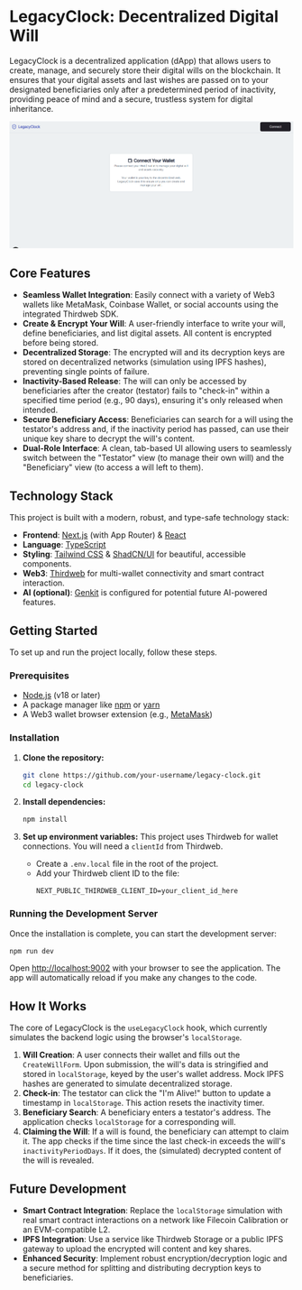 # LegacyClock: Decentralized Digital Will

LegacyClock is a decentralized application (dApp) that allows users to create, manage, and securely store their digital wills on the blockchain. It ensures that your digital assets and last wishes are passed on to your designated beneficiaries only after a predetermined period of inactivity, providing peace of mind and a secure, trustless system for digital inheritance.

![LegacyClock Screenshot](https://github.com/kodkenyalang/LegacyCLock/blob/main/LegacyClock.png)

## Core Features

*   **Seamless Wallet Integration**: Easily connect with a variety of Web3 wallets like MetaMask, Coinbase Wallet, or social accounts using the integrated Thirdweb SDK.
*   **Create & Encrypt Your Will**: A user-friendly interface to write your will, define beneficiaries, and list digital assets. All content is encrypted before being stored.
*   **Decentralized Storage**: The encrypted will and its decryption keys are stored on decentralized networks (simulation using IPFS hashes), preventing single points of failure.
*   **Inactivity-Based Release**: The will can only be accessed by beneficiaries after the creator (testator) fails to "check-in" within a specified time period (e.g., 90 days), ensuring it's only released when intended.
*   **Secure Beneficiary Access**: Beneficiaries can search for a will using the testator's address and, if the inactivity period has passed, can use their unique key share to decrypt the will's content.
*   **Dual-Role Interface**: A clean, tab-based UI allowing users to seamlessly switch between the "Testator" view (to manage their own will) and the "Beneficiary" view (to access a will left to them).

## Technology Stack

This project is built with a modern, robust, and type-safe technology stack:

*   **Frontend**: [Next.js](https://nextjs.org/) (with App Router) & [React](https://reactjs.org/)
*   **Language**: [TypeScript](https://www.typescriptlang.org/)
*   **Styling**: [Tailwind CSS](https://tailwindcss.com/) & [ShadCN/UI](https://ui.shadcn.com/) for beautiful, accessible components.
*   **Web3**: [Thirdweb](https://thirdweb.com/) for multi-wallet connectivity and smart contract interaction.
*   **AI (optional)**: [Genkit](https://firebase.google.com/docs/genkit) is configured for potential future AI-powered features.

## Getting Started

To set up and run the project locally, follow these steps.

### Prerequisites

*   [Node.js](https://nodejs.org/en/) (v18 or later)
*   A package manager like [npm](https://www.npmjs.com/) or [yarn](https://yarnpkg.com/)
*   A Web3 wallet browser extension (e.g., [MetaMask](https://metamask.io/))

### Installation

1.  **Clone the repository:**
    ```bash
    git clone https://github.com/your-username/legacy-clock.git
    cd legacy-clock
    ```

2.  **Install dependencies:**
    ```bash
    npm install
    ```

3.  **Set up environment variables:**
    This project uses Thirdweb for wallet connections. You will need a `clientId` from Thirdweb.
    *   Create a `.env.local` file in the root of the project.
    *   Add your Thirdweb client ID to the file:
        ```
        NEXT_PUBLIC_THIRDWEB_CLIENT_ID=your_client_id_here
        ```

### Running the Development Server

Once the installation is complete, you can start the development server:

```bash
npm run dev
```

Open [http://localhost:9002](http://localhost:9002) with your browser to see the application. The app will automatically reload if you make any changes to the code.

## How It Works

The core of LegacyClock is the `useLegacyClock` hook, which currently simulates the backend logic using the browser's `localStorage`.

1.  **Will Creation**: A user connects their wallet and fills out the `CreateWillForm`. Upon submission, the will's data is stringified and stored in `localStorage`, keyed by the user's wallet address. Mock IPFS hashes are generated to simulate decentralized storage.
2.  **Check-in**: The testator can click the "I'm Alive!" button to update a timestamp in `localStorage`. This action resets the inactivity timer.
3.  **Beneficiary Search**: A beneficiary enters a testator's address. The application checks `localStorage` for a corresponding will.
4.  **Claiming the Will**: If a will is found, the beneficiary can attempt to claim it. The app checks if the time since the last check-in exceeds the will's `inactivityPeriodDays`. If it does, the (simulated) decrypted content of the will is revealed.

## Future Development

*   **Smart Contract Integration**: Replace the `localStorage` simulation with real smart contract interactions on a network like Filecoin Calibration or an EVM-compatible L2.
*   **IPFS Integration**: Use a service like Thirdweb Storage or a public IPFS gateway to upload the encrypted will content and key shares.
*   **Enhanced Security**: Implement robust encryption/decryption logic and a secure method for splitting and distributing decryption keys to beneficiaries.
